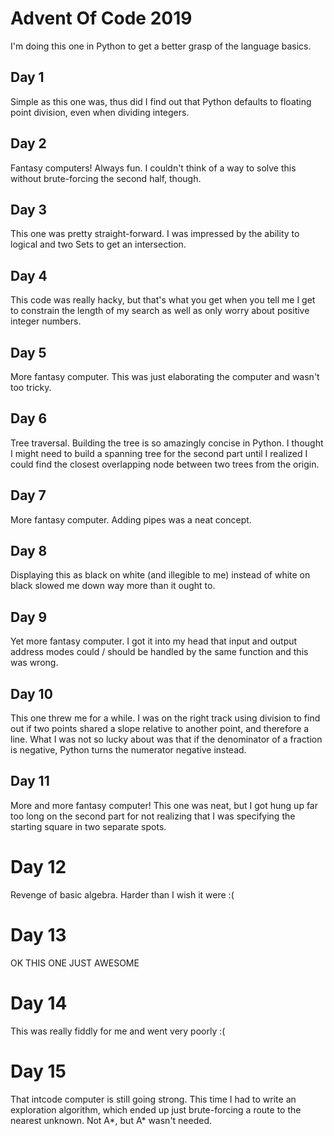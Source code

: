 # Advent Of Code 2019

I'm doing this one in Python to get a better grasp of the language basics.

## Day 1

Simple as this one was, thus did I find out that Python defaults to floating point division, even when dividing integers.

## Day 2

Fantasy computers! Always fun. I couldn't think of a way to solve this without brute-forcing the second half, though.

## Day 3

This one was pretty straight-forward. I was impressed by the ability to logical and two Sets to get an intersection.

## Day 4

This code was really hacky, but that's what you get when you tell me I get to constrain the length of my search as well as only worry about positive integer numbers.

## Day 5

More fantasy computer. This was just elaborating the computer and wasn't too tricky.

## Day 6

Tree traversal. Building the tree is so amazingly concise in Python. I thought I might need to build a spanning tree for the second part until I realized I could find the closest overlapping node between two trees from the origin.

## Day 7

More fantasy computer. Adding pipes was a neat concept.

## Day 8

Displaying this as black on white (and illegible to me) instead of white on black slowed me down way more than it ought to.

## Day 9

Yet more fantasy computer. I got it into my head that input and output address modes could / should be handled by the same function and this was wrong.

## Day 10

This one threw me for a while. I was on the right track using division to find out if two points shared a slope relative to another point, and therefore a line. What I was not so lucky about was that if the denominator of a fraction is negative, Python turns the numerator negative instead.

## Day 11

More and more fantasy computer! This one was neat, but I got hung up far too long on the second part for not realizing that I was specifying the starting square in two separate spots.

# Day 12

Revenge of basic algebra. Harder than I wish it were :(

# Day 13

OK THIS ONE JUST AWESOME

# Day 14

This was really fiddly for me and went very poorly :(

# Day 15

That intcode computer is still going strong. This time I had to write an exploration algorithm, which ended up just brute-forcing a route to the nearest unknown. Not A*, but A* wasn't needed.
